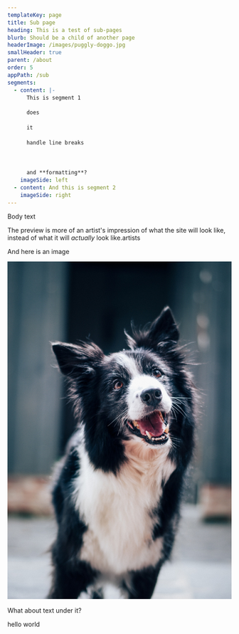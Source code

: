 ```yaml
---
templateKey: page
title: Sub page
heading: This is a test of sub-pages
blurb: Should be a child of another page
headerImage: /images/puggly-doggo.jpg
smallHeader: true
parent: /about
order: 5
appPath: /sub
segments:
  - content: |-
      This is segment 1

      does

      it

      handle line breaks



      and **formatting**?
    imageSide: left
  - content: And this is segment 2
    imageSide: right
---
```


Body text

The preview is more of an artist's impression of what the site will look like, instead of what it will _actually_ look like.artists

And here is an image

![Happy doggo](/images/happy-doggo.jpg 'Happy doggo')

What about text under it?

<div class="something">hello world</div>

